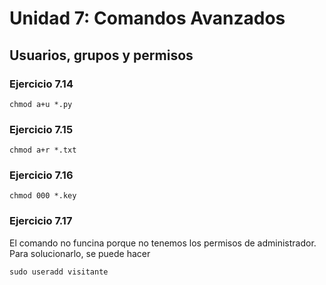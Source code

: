 # Unidad 7: Comandos Avanzados
## Usuarios, grupos y permisos
### Ejercicio 7.14

`chmod a+u *.py`

### Ejercicio 7.15

`chmod a+r *.txt`

### Ejercicio 7.16

`chmod 000 *.key`

### Ejercicio 7.17

El comando no funcina porque no tenemos los permisos de administrador.
Para solucionarlo, se puede hacer

`sudo useradd visitante`

